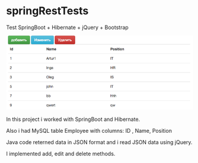 # springRestTests
Test SpringBoot + Hibernate + jQuery + Bootstrap

![stack Overflow](https://github.com/inoob26/springRestTests/blob/master/public/Screen%20Shot.png?raw=true)

In this project i worked with SpringBoot and Hibernate.

Also i had MySQL table Employee with columns:
ID , Name, Position

Java code reterned data in JSON format and i read JSON data using jQuery.

I implemented add, edit and delete methods.
